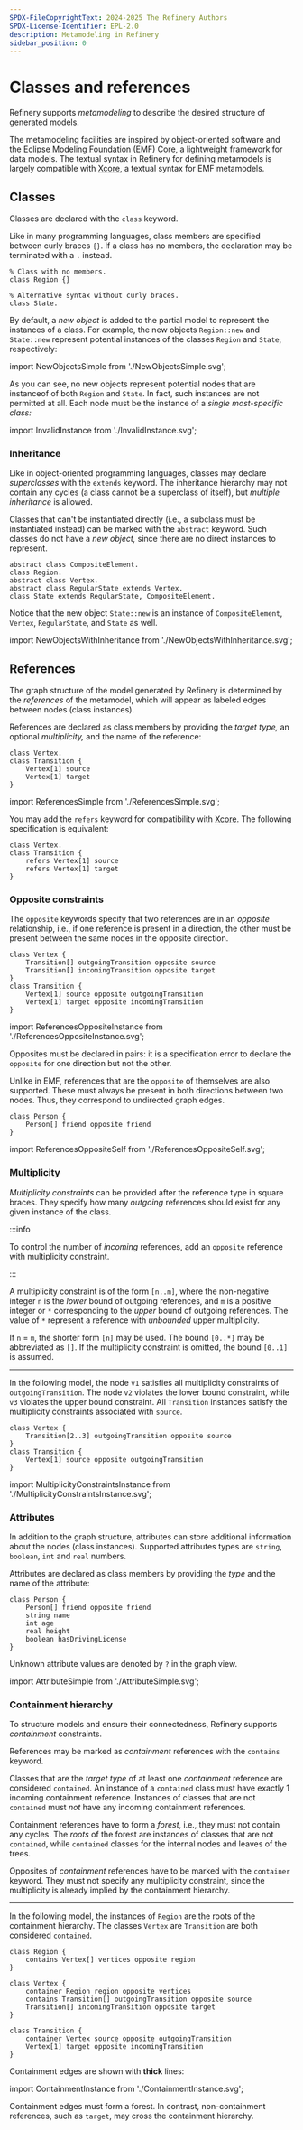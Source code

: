 ```yaml
---
SPDX-FileCopyrightText: 2024-2025 The Refinery Authors
SPDX-License-Identifier: EPL-2.0
description: Metamodeling in Refinery
sidebar_position: 0
---
```


# Classes and references

Refinery supports _metamodeling_ to describe the desired structure of generated models.

The metamodeling facilities are inspired by object-oriented software and the [Eclipse Modeling Foundation](https://eclipse.dev/modeling/emf/) (EMF) Core, a lightweight framework for data models.
The textual syntax in Refinery for defining metamodels is largely compatible with [Xcore](https://wiki.eclipse.org/Xcore), a textual syntax for EMF metamodels.

## Classes

Classes are declared with the `class` keyword.

Like in many programming languages, class members are specified between curly braces `{}`.
If a class has no members, the declaration may be terminated with a `.` instead.

```refinery
% Class with no members.
class Region {}

% Alternative syntax without curly braces.
class State.
```

By default, a _new object_ is added to the partial model to represent the instances of a class.
For example, the new objects `Region::new` and `State::new` represent potential instances of the classes `Region` and `State`, respectively:

import NewObjectsSimple from './NewObjectsSimple.svg';

<NewObjectsSimple />

As you can see, no new objects represent potential nodes that are instanceof of both `Region` and `State`.
In fact, such instances are not permitted at all.
Each node must be the instance of a _single most-specific class:_

import InvalidInstance from './InvalidInstance.svg';

<InvalidInstance />

### Inheritance

Like in object-oriented programming languages, classes may declare _superclasses_ with the `extends` keyword.
The inheritance hierarchy may not contain any cycles (a class cannot be a superclass of itself), but _multiple inheritance_ is allowed.

Classes that can't be instantiated directly (i.e., a subclass must be instantiated instead) can be marked with the `abstract` keyword.
Such classes do not have a _new object,_ since there are no direct instances to represent.

```refinery
abstract class CompositeElement.
class Region.
abstract class Vertex.
abstract class RegularState extends Vertex.
class State extends RegularState, CompositeElement.
```

Notice that the new object `State::new` is an instance of `CompositeElement`, `Vertex`, `RegularState`, and `State` as well.

import NewObjectsWithInheritance from './NewObjectsWithInheritance.svg';

<NewObjectsWithInheritance />

## References

The graph structure of the model generated by Refinery is determined by the _references_ of the metamodel, which will appear as labeled edges between nodes (class instances).

References are declared as class members by providing the _target type,_ an optional _multiplicity,_ and the name of the reference:

```refinery
class Vertex.
class Transition {
    Vertex[1] source
    Vertex[1] target
}
```

import ReferencesSimple from './ReferencesSimple.svg';

<ReferencesSimple />

You may add the `refers` keyword for compatibility with [Xcore](https://wiki.eclipse.org/Xcore). The following specification is equivalent:

```refinery
class Vertex.
class Transition {
    refers Vertex[1] source
    refers Vertex[1] target
}
```

### Opposite constraints

The `opposite` keywords specify that two references are in an _opposite_ relationship, i.e., if one reference is present in a direction, the other must be present between the same nodes in the opposite direction.

```
class Vertex {
    Transition[] outgoingTransition opposite source
    Transition[] incomingTransition opposite target
}
class Transition {
    Vertex[1] source opposite outgoingTransition
    Vertex[1] target opposite incomingTransition
}
```

import ReferencesOppositeInstance from './ReferencesOppositeInstance.svg';

<ReferencesOppositeInstance />

Opposites must be declared in pairs: it is a specification error to declare the `opposite` for one direction but not the other.

Unlike in EMF, references that are the `opposite` of themselves are also supported.
These must always be present in both directions between two nodes.
Thus, they correspond to undirected graph edges.

```refinery
class Person {
    Person[] friend opposite friend
}
```

import ReferencesOppositeSelf from './ReferencesOppositeSelf.svg';

<ReferencesOppositeSelf />

### Multiplicity

_Multiplicity constraints_ can be provided after the reference type in square braces.
They specify how many _outgoing_ references should exist for any given instance of the class.

:::info

To control the number of _incoming_ references, add an `opposite` reference with multiplicity constraint.

:::

A multiplicity constraint is of the form `[n..m]`, where the non-negative integer `n` is the _lower_ bound of outgoing references,
and `m` is a positive integer or `*` corresponding to the _upper_ bound of outgoing references.
The value of `*` represent a reference with _unbounded_ upper multiplicity.

If `n` = `m`, the shorter form `[n]` may be used.
The bound `[0..*]` may be abbreviated as `[]`.
If the multiplicity constraint is omitted, the bound `[0..1]` is assumed.

---

In the following model, the node `v1` satisfies all multiplicity constraints of `outgoingTransition`.
The node `v2` violates the lower bound constraint, while `v3` violates the upper bound constraint.
All `Transition` instances satisfy the multiplicity constraints associated with `source`.

```refinery
class Vertex {
    Transition[2..3] outgoingTransition opposite source
}
class Transition {
    Vertex[1] source opposite outgoingTransition
}
```

import MultiplicityConstraintsInstance from './MultiplicityConstraintsInstance.svg';

<MultiplicityConstraintsInstance />

### Attributes
In addition to the graph structure, attributes can store additional
information about the nodes (class instances). Supported attributes types
are `string`, `boolean`, `int` and `real` numbers.

Attributes are declared as class members by providing the _type_ and the name of the
attribute:

```refinery
class Person {
    Person[] friend opposite friend
    string name
    int age
    real height
    boolean hasDrivingLicense
}
```

Unknown attribute values are denoted by `?` in the graph view.

import AttributeSimple from './AttributeSimple.svg';

<AttributeSimple />

### Containment hierarchy

To structure models and ensure their connectedness, Refinery supports _containment_ constraints.

References may be marked as _containment_ references with the `contains` keyword.

Classes that are the _target type_ of at least one _containment_ reference are considered `contained`.
An instance of a `contained` class must have exactly 1 incoming containment reference.
Instances of classes that are not `contained` must _not_ have any incoming containment references.

Containment references have to form a _forest_, i.e., they must not contain any cycles.
The _roots_ of the forest are instances of classes that are not `contained`, while `contained` classes for the internal nodes and leaves of the trees.

Opposites of _containment_ references have to be marked with the `container` keyword.
They must not specify any multiplicity constraint, since the multiplicity is already implied by the containment hierarchy.

---

In the following model, the instances of `Region` are the roots of the containment hierarchy.
The classes `Vertex` are `Transition` are both considered `contained`.

```refinery
class Region {
    contains Vertex[] vertices opposite region
}

class Vertex {
    container Region region opposite vertices
    contains Transition[] outgoingTransition opposite source
    Transition[] incomingTransition opposite target
}

class Transition {
    container Vertex source opposite outgoingTransition
    Vertex[1] target opposite incomingTransition
}
```

Containment edges are shown with **thick** lines:

import ContainmentInstance from './ContainmentInstance.svg';

<ContainmentInstance />

Containment edges must form a forest.
In contrast, non-containment references, such as `target`, may cross the containment hierarchy.
